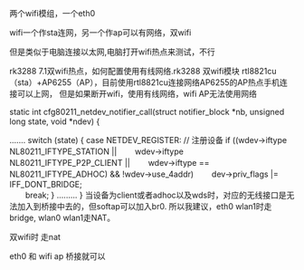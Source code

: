 两个wifi模组，一个eth0

wifi一个作sta连网，另一个作ap可以有网络，双wifi

但是类似于电脑连接以太网,电脑打开wifi热点来测试，不行

rk3288 7.1双wifi热点，如何配置使用有线网络.rk3288 双wifi模块 
rtl8821cu（sta）+AP6255（AP），目前使用rtl8821cu连接网络AP6255的AP热点手机连接可以上网，
但是如果断开wifi，使用有线网络，wifi AP无法使用网络

static int cfg80211_netdev_notifier_call(struct notifier_block *nb,
unsigned long state, void *ndev) {

.......
 switch (state) {
  case NETDEV_REGISTER:   // 注册设备
    if ((wdev->iftype  NL80211_IFTYPE_STATION ||
    　　wdev->iftype  NL80211_IFTYPE_P2P_CLIENT ||
    　　wdev->iftype == NL80211_IFTYPE_ADHOC) && !wdev->use_4addr)
   　　dev->priv_flags |= IFF_DONT_BRIDGE;   
  　　break;
 }
.........
} 
当设备为client或者adhoc以及wds时，对应的无线接口是无法加入到桥接中去的，但softap可以加入br0.
所以我建议，eth0 wlan1时走bridge, wlan0 wlan1走NAT。

双wifi时 走nat

eth0 和 wifi ap 桥接就可以






